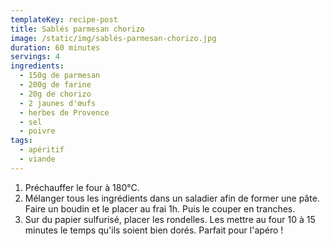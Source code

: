 ```yaml
---
templateKey: recipe-post
title: Sablés parmesan chorizo
image: /static/img/sablés-parmesan-chorizo.jpg
duration: 60 minutes
servings: 4
ingredients:
  - 150g de parmesan
  - 200g de farine
  - 20g de chorizo
  - 2 jaunes d'œufs
  - herbes de Provence
  - sel
  - poivre
tags:
  - apéritif
  - viande
---
```

1. Préchauffer le four à 180°C.
2. Mélanger tous les ingrédients dans un saladier afin de former une pâte. Faire un boudin et le placer au frai 1h. Puis le couper en tranches.
3. Sur du papier sulfurisé, placer les rondelles. Les mettre au four 10 à 15 minutes le temps qu'ils soient bien dorés. Parfait pour l'apéro !